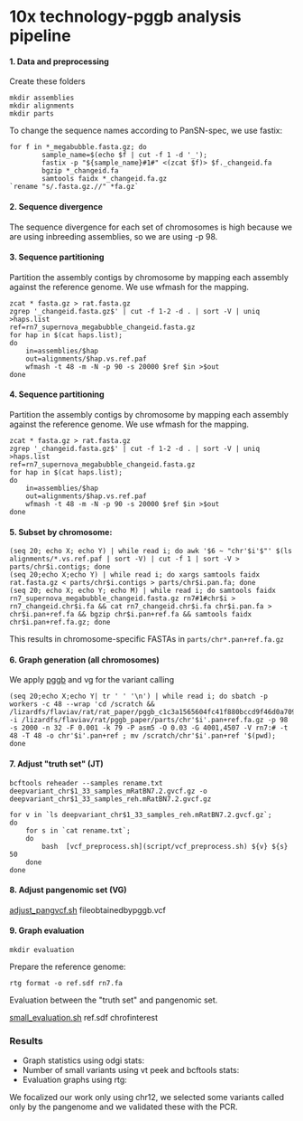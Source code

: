 # 10x technology-pggb analysis pipeline

#### 1. Data and preprocessing

Create these folders
```
mkdir assemblies
mkdir alignments
mkdir parts
```
To change the sequence names according to PanSN-spec, we use fastix:
```
for f in *_megabubble.fasta.gz; do                    
        sample_name=$(echo $f | cut -f 1 -d '_');  
        fastix -p "${sample_name}#1#" <(zcat $f)> $f._changeid.fa                
        bgzip *_changeid.fa
        samtools faidx *_changeid.fa.gz  
`rename "s/.fasta.gz.//" *fa.gz`
```   
#### 2. Sequence divergence
The sequence divergence for each set of chromosomes is high because we are using inbreeding assemblies, so we are using -p 98.

#### 3. Sequence partitioning
Partition the assembly contigs by chromosome by mapping each assembly against the reference genome. We use wfmash for the mapping.

```
zcat * fasta.gz > rat.fasta.gz
zgrep '_changeid.fasta.gz$' | cut -f 1-2 -d . | sort -V | uniq >haps.list
ref=rn7_supernova_megabubble_changeid.fasta.gz
for hap in $(cat haps.list);
do
    in=assemblies/$hap
    out=alignments/$hap.vs.ref.paf
    wfmash -t 48 -m -N -p 90 -s 20000 $ref $in >$out
done
```
#### 4. Sequence partitioning
Partition the assembly contigs by chromosome by mapping each assembly against the reference genome. We use wfmash for the mapping.

```
zcat * fasta.gz > rat.fasta.gz
zgrep '_changeid.fasta.gz$' | cut -f 1-2 -d . | sort -V | uniq >haps.list
ref=rn7_supernova_megabubble_changeid.fasta.gz
for hap in $(cat haps.list);
do
    in=assemblies/$hap
    out=alignments/$hap.vs.ref.paf
    wfmash -t 48 -m -N -p 90 -s 20000 $ref $in >$out
done
```
#### 5. Subset by chromosome:

```
(seq 20; echo X; echo Y) | while read i; do awk '$6 ~ "chr'$i'$"' $(ls alignments/*.vs.ref.paf | sort -V) | cut -f 1 | sort -V > parts/chr$i.contigs; done 
(seq 20;echo X;echo Y) | while read i; do xargs samtools faidx rat.fasta.gz < parts/chr$i.contigs > parts/chr$i.pan.fa; done 
(seq 20; echo X; echo Y; echo M) | while read i; do samtools faidx rn7_supernova_megabubble_changeid.fasta.gz rn7#1#chr$i > rn7_changeid.chr$i.fa && cat rn7_changeid.chr$i.fa chr$i.pan.fa > chr$i.pan+ref.fa && bgzip chr$i.pan+ref.fa && samtools faidx chr$i.pan+ref.fa.gz; done
```

This results in chromosome-specific FASTAs in `parts/chr*.pan+ref.fa.gz`

#### 6. Graph generation (all chromosomes)

We apply [pggb](https://github.com/pangenome/pggb) and vg for the variant calling
```
(seq 20;echo X;echo Y| tr ' ' '\n') | while read i; do sbatch -p workers -c 48 --wrap 'cd /scratch && /lizardfs/flaviav/rat/rat_paper/pggb_c1c3a1565604fc41f880bccd9f46d0a709f3e774 -i /lizardfs/flaviav/rat/pggb_paper/parts/chr'$i'.pan+ref.fa.gz -p 98 -s 2000 -n 32 -F 0.001 -k 79 -P asm5 -O 0.03 -G 4001,4507 -V rn7:# -t 48 -T 48 -o chr'$i'.pan+ref ; mv /scratch/chr'$i'.pan+ref '$(pwd); done
```
#### 7. Adjust "truth set" (JT)
`bcftools reheader --samples rename.txt deepvariant_chr$1_33_samples_mRatBN7.2.gvcf.gz -o deepvariant_chr$1_33_samples_reh.mRatBN7.2.gvcf.gz`

```
for v in `ls deepvariant_chr$1_33_samples_reh.mRatBN7.2.gvcf.gz`;
do
    for s in `cat rename.txt`;
    do
        bash  [vcf_preprocess.sh](script/vcf_preprocess.sh) ${v} ${s} 50
    done
done
```
#### 8. Adjust pangenomic set (VG)

[adjust_pangvcf.sh](script/adjust_pangvcf.sh) fileobtainedbypggb.vcf

#### 9. Graph evaluation
```
mkdir evaluation
```
Prepare the reference genome:
```
rtg format -o ref.sdf rn7.fa
```
Evaluation between the "truth set" and pangenomic set.

[small_evaluation.sh](script/small_evaluation.sh) ref.sdf chrofinterest

### Results

- Graph statistics using odgi stats:
- Number of small variants using vt peek and bcftools stats:
- Evaluation graphs using rtg:

We focalized our work only using chr12, we selected some variants called only by the pangenome and we validated these with the PCR.
